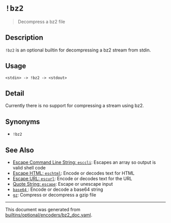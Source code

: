# `!bz2`

> Decompress a bz2 file

## Description

`!bz2` is an optional builtin for decompressing a bz2 stream from stdin.

## Usage

```
<stdin> -> !bz2 -> <stdout>
```

## Detail

Currently there is no support for compressing a stream using bz2.

## Synonyms

* `!bz2`


## See Also

* [Escape Command Line String: `esccli`](../commands/esccli.md):
  Escapes an array so output is valid shell code
* [Escape HTML: `eschtml`](../commands/eschtml.md):
  Encode or decodes text for HTML
* [Escape URL: `escurl`](../commands/escurl.md):
  Encode or decodes text for the URL
* [Quote String: `escape`](../commands/escape.md):
  Escape or unescape input
* [`base64` ](../optional/base64.md):
  Encode or decode a base64 string
* [`gz`](../optional/gz.md):
  Compress or decompress a gzip file

<hr/>

This document was generated from [builtins/optional/encoders/bz2_doc.yaml](https://github.com/lmorg/murex/blob/master/builtins/optional/encoders/bz2_doc.yaml).